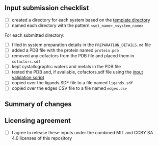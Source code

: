 <!--
Thank you for opening a contribution to the OpenFE 2024 industry benchmark repository.
Below are a few things we ask you to kindly fill in and self-check before we
can accept your contribution. Please ignore any irrelevant sections.
-->

## Input submission checklist

<!--
If you are submitting prepared input files please indicate if you have
done the following:
-->

* [ ] created a directory for each system based on the [template directory][templates]
* [ ] named each directory with the pattern `<set_name>_<system_name>`

For each submitted directory:

* [ ] filled in system preparation details in the `PREPARATION_DETAILS.md` file
* [ ] added a PDB file with the protein named `protein.pdb`
* [ ] removed any cofactors from the PDB file and placed them in `cofactors.sdf`
* [ ] kept cystallographic waters and metals in the PDB file
* [ ] tested the PDB and, if available, cofactors.sdf file using the [input validation script][input_validation]
* [ ] copied over the ligands SDF file to a file named `ligands.sdf`
* [ ] copied over the edges CSV file to a file named `edges.csv`

<!--
Here please add a summary of what changes you have made
-->
## Summary of changes

<!--
Also please indicate that you are happy to release these materials under the
combined MIT and CCBY-SA 4.0 licenses of this repository
-->
## Licensing agreement
* [ ] I agree to release these inputs under the combined MIT and CCBY SA 4.0 licenses of this repository

[templates]: https://github.com/OpenFreeEnergy/IndustryBenchmarks2024/tree/main/industry_benchmarks
[input_validation]: https://github.com/OpenFreeEnergy/IndustryBenchmarks2024/tree/main/industry_benchmarks/utils/input_validation.py
